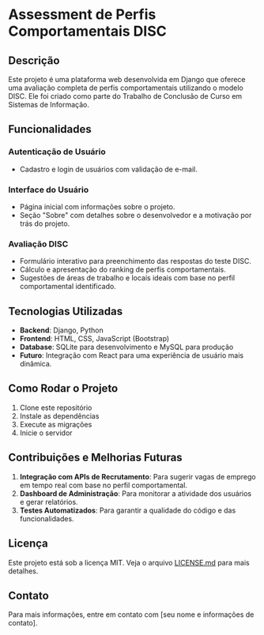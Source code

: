 # Assessment de Perfis Comportamentais DISC

## Descrição

Este projeto é uma plataforma web desenvolvida em Django que oferece uma avaliação completa de perfis comportamentais utilizando o modelo DISC. Ele foi criado como parte do Trabalho de Conclusão de Curso em Sistemas de Informação.

## Funcionalidades

### Autenticação de Usuário
- Cadastro e login de usuários com validação de e-mail.

### Interface do Usuário
- Página inicial com informações sobre o projeto.
- Seção "Sobre" com detalhes sobre o desenvolvedor e a motivação por trás do projeto.

### Avaliação DISC
- Formulário interativo para preenchimento das respostas do teste DISC.
- Cálculo e apresentação do ranking de perfis comportamentais.
- Sugestões de áreas de trabalho e locais ideais com base no perfil comportamental identificado.

## Tecnologias Utilizadas
- **Backend**: Django, Python
- **Frontend**: HTML, CSS, JavaScript (Bootstrap)
- **Database**: SQLite para desenvolvimento e MySQL para produção
- **Futuro**: Integração com React para uma experiência de usuário mais dinâmica.

## Como Rodar o Projeto

1. Clone este repositório
2. Instale as dependências
3. Execute as migrações
4. Inicie o servidor

## Contribuições e Melhorias Futuras

1. **Integração com APIs de Recrutamento**: Para sugerir vagas de emprego em tempo real com base no perfil comportamental.
2. **Dashboard de Administração**: Para monitorar a atividade dos usuários e gerar relatórios.
3. **Testes Automatizados**: Para garantir a qualidade do código e das funcionalidades.

## Licença

Este projeto está sob a licença MIT. Veja o arquivo [LICENSE.md](LICENSE.md) para mais detalhes.

## Contato

Para mais informações, entre em contato com [seu nome e informações de contato].

